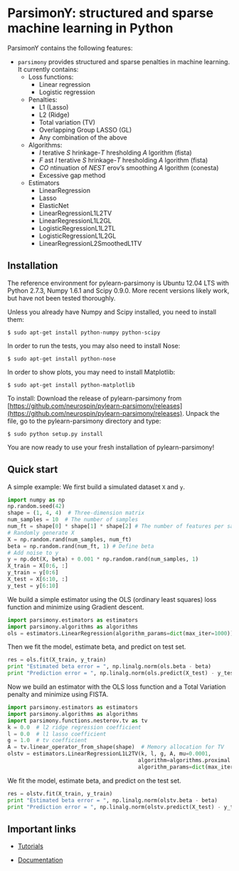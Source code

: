 ParsimonY: structured and sparse machine learning in Python
===========================================================

ParsimonY contains the following features:
* `parsimony` provides structured and sparse penalties in machine learning. It currently contains:
    * Loss functions:
        * Linear regression
        * Logistic regression
    * Penalties:
        * L1 (Lasso)
        * L2 (Ridge)
        * Total variation (TV)
        * Overlapping Group LASSO (GL)
        * Any combination of the above
    * Algorithms:
        * _I_ terative _S_ hrinkage-_T_ hresholding _A_ lgorithm (fista)
        * _F_ ast _I_ terative _S_ hrinkage-_T_ hresholding _A_ lgorithm (fista)
        * _CO_ ntinuation of _NEST_ erov’s smoothing _A_ lgorithm (conesta)
        * Excessive gap method
    * Estimators
        * LinearRegression
        * Lasso
        * ElasticNet
        * LinearRegressionL1L2TV
        * LinearRegressionL1L2GL
        * LogisticRegressionL1L2TL
        * LogisticRegressionL1L2GL
        * LinearRegressionL2SmoothedL1TV

Installation
------------
The reference environment for pylearn-parsimony is Ubuntu 12.04 LTS with
Python 2.7.3, Numpy 1.6.1 and Scipy 0.9.0. More recent versions likely work,
but have not been tested thoroughly.

Unless you already have Numpy and Scipy installed, you need to install them:
```
$ sudo apt-get install python-numpy python-scipy
```

In order to run the tests, you may also need to install Nose:
```
$ sudo apt-get install python-nose
```

In order to show plots, you may need to install Matplotlib:
```
$ sudo apt-get install python-matplotlib
```

To install: Download the release of pylearn-parsimony from
[https://github.com/neurospin/pylearn-parsimony/releases](https://github.com/neurospin/pylearn-parsimony/releases).
Unpack the file, go to the pylearn-parsimony directory and type:
```
$ sudo python setup.py install
```
You are now ready to use your fresh installation of pylearn-parsimony!

Quick start
-----------

A simple example: We first build a simulated dataset `X` and `y`.

```python
import numpy as np
np.random.seed(42)
shape = (1, 4, 4)  # Three-dimension matrix
num_samples = 10  # The number of samples
num_ft = shape[0] * shape[1] * shape[2] # The number of features per sample
# Randomly generate X
X = np.random.rand(num_samples, num_ft)
beta = np.random.rand(num_ft, 1) # Define beta
# Add noise to y
y = np.dot(X, beta) + 0.001 * np.random.rand(num_samples, 1)
X_train = X[0:6, :]
y_train = y[0:6]
X_test = X[6:10, :]
y_test = y[6:10]
```

We build a simple estimator using the OLS (ordinary least squares) loss
function and minimize using Gradient descent.

```python
import parsimony.estimators as estimators
import parsimony.algorithms as algorithms
ols = estimators.LinearRegression(algorithm_params=dict(max_iter=1000))
```
Then we fit the model, estimate beta, and predict on test set.
```python
res = ols.fit(X_train, y_train)
print "Estimated beta error = ", np.linalg.norm(ols.beta - beta)
print "Prediction error = ", np.linalg.norm(ols.predict(X_test) - y_test)
```

Now we build an estimator with the OLS loss function and a Total Variation
penalty and minimize using FISTA.
```python
import parsimony.estimators as estimators
import parsimony.algorithms as algorithms
import parsimony.functions.nesterov.tv as tv
k = 0.0  # l2 ridge regression coefficient
l = 0.0  # l1 lasso coefficient
g = 1.0  # tv coefficient
A = tv.linear_operator_from_shape(shape)  # Memory allocation for TV
olstv = estimators.LinearRegressionL1L2TV(k, l, g, A, mu=0.0001,
                                         algorithm=algorithms.proximal.FISTA(),
                                         algorithm_params=dict(max_iter=1000))
```
We fit the model, estimate beta, and predict on the test set.
```python
res = olstv.fit(X_train, y_train)
print "Estimated beta error = ", np.linalg.norm(olstv.beta - beta)
print "Prediction error = ", np.linalg.norm(olstv.predict(X_test) - y_test)
```

Important links
----------------

* [Tutorials](http://neurospin.github.io/pylearn-parsimony/tutorials.html)

* [Documentation](http://neurospin.github.io/pylearn-parsimony/)